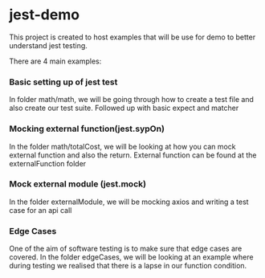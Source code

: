 # jest-demo

This project is created to host examples that will be use for demo to better understand jest testing.

There are 4 main examples:
### Basic setting up of jest test

In folder math/math, we will be going through how to create a test file and also create our test suite. Followed up with basic expect and matcher

### Mocking external function(jest.sypOn)

In the folder math/totalCost, we will be looking at how you can mock external function and also the return. External function can be found at the externalFunction folder

### Mock external module (jest.mock)

In the folder externalModule, we will be mocking axios and writing a test case for an api call

### Edge Cases

One of the aim of software testing is to make sure that edge cases are covered. In the folder edgeCases, we will be looking at an example where during testing we realised that there is a lapse in our function condition.